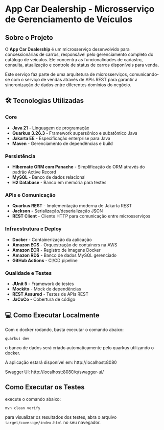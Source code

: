 # App Car Dealership - Microsserviço de Gerenciamento de Veículos

## Sobre o Projeto

O **App Car Dealership** é um microsserviço desenvolvido para concessionárias de carros, responsável pelo gerenciamento completo do catálogo de veículos. Ele concentra as funcionalidades de cadastro, consulta, atualização e controle de status de carros disponíveis para venda.

Este serviço faz parte de uma arquitetura de microsserviços, comunicando-se com o serviço de vendas através de APIs REST para garantir a sincronização de dados entre diferentes domínios do negócio.

## 🛠️ Tecnologias Utilizadas

### Core
- **Java 21** - Linguagem de programação
- **Quarkus 3.26.3** - Framework supersônico e subatômico Java
- **Jakarta EE** - Especificação enterprise para Java
- **Maven** - Gerenciamento de dependências e build

### Persistência
- **Hibernate ORM com Panache** - Simplificação do ORM através do padrão Active Record
- **MySQL** - Banco de dados relacional
- **H2 Database** - Banco em memória para testes

### APIs e Comunicação
- **Quarkus REST** - Implementação moderna de Jakarta REST
- **Jackson** - Serialização/deserialização JSON
- **REST Client** - Cliente HTTP para comunicação entre microsserviços

### Infraestrutura e Deploy
- **Docker** - Containerização da aplicação
- **Amazon ECS** - Orquestração de containers na AWS
- **Amazon ECR** - Registro de imagens Docker
- **Amazon RDS** - Banco de dados MySQL gerenciado
- **GitHub Actions** - CI/CD pipeline

### Qualidade e Testes
- **JUnit 5** - Framework de testes
- **Mockito** - Mock de dependências
- **REST Assured** - Testes de APIs REST
- **JaCoCo** - Cobertura de código

## 💻 Como Executar Localmente

Com o docker rodando, basta executar o comando abaixo:

`quarkus dev`

o banco de dados será criado automaticamente pelo quarkus utilizando o docker.

A aplicação estará disponível em: http://localhost:8080

Swagger UI: http://localhost:8080/q/swagger-ui/

## Como Executar os Testes

execute o comando abaixo:

`mvn clean verify`

para visualizar os resultados dos testes, abra o arquivo `target/coverage/index.html` no seu navegador.
